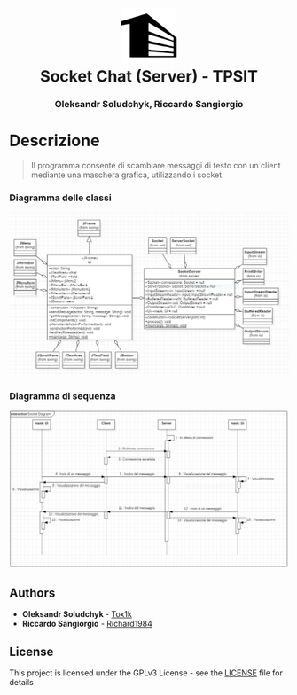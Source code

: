 <h1 align="center">
  <img src="https://raw.githubusercontent.com/ITISEnricoFermi/archivio-digitale-client/81041b2932b032ead156777a6927efe1925b52ca/static/shortcut/safari-pinned-tab.svg?sanitize=true" height="100"><br/>
  <span>Socket Chat (Server) - TPSIT</span>
</h1>
<h3 align="center">Oleksandr Soludchyk, Riccardo Sangiorgio</h3>

# Descrizione

> Il programma consente di scambiare messaggi di testo con un client mediante una maschera grafica, utilizzando i socket.

### Diagramma delle classi

<img src="https://raw.githubusercontent.com/ITISEnricoFermi/socket-chat-server/master/diagrams/Class%20Diagram.JPG" alt="Class Diagram">

### Diagramma di sequenza

<img src="https://raw.githubusercontent.com/ITISEnricoFermi/socket-chat-server/master/diagrams/Sequence%20Diagram.JPG" alt="Sequence Diagram">

## Authors

* **Oleksandr Soludchyk** - [Tox1k](https://github.com/Tox1k)
* **Riccardo Sangiorgio** - [Richard1984](https://github.com/Richard1984/)

## License

This project is licensed under the GPLv3 License - see the [LICENSE](LICENSE) file for details
